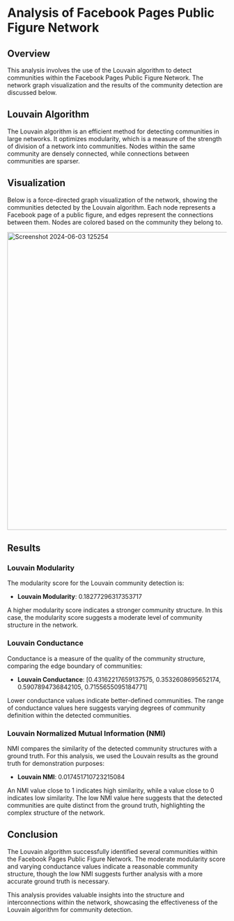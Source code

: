 # Analysis of Facebook Pages Public Figure Network

## Overview

This analysis involves the use of the Louvain algorithm to detect communities within the Facebook Pages Public Figure Network. The network graph visualization and the results of the community detection are discussed below.

## Louvain Algorithm

The Louvain algorithm is an efficient method for detecting communities in large networks. It optimizes modularity, which is a measure of the strength of division of a network into communities. Nodes within the same community are densely connected, while connections between communities are sparser.

## Visualization

Below is a force-directed graph visualization of the network, showing the communities detected by the Louvain algorithm. Each node represents a Facebook page of a public figure, and edges represent the connections between them. Nodes are colored based on the community they belong to.

<img width="682" alt="Screenshot 2024-06-03 125254" src="https://github.com/Gavrielsh/Community-Detection-in-Complex-Networks/assets/118755927/83f8d77d-5eb8-4586-a54e-49cb9eeadf7a">

## Results

### Louvain Modularity

The modularity score for the Louvain community detection is:
- **Louvain Modularity**: 0.18277296317353717

A higher modularity score indicates a stronger community structure. In this case, the modularity score suggests a moderate level of community structure in the network.

### Louvain Conductance

Conductance is a measure of the quality of the community structure, comparing the edge boundary of communities:
- **Louvain Conductance**: [0.43162217659137575, 0.3532608695652174, 0.5907894736842105, 0.7155655095184771]

Lower conductance values indicate better-defined communities. The range of conductance values here suggests varying degrees of community definition within the detected communities.

### Louvain Normalized Mutual Information (NMI)

NMI compares the similarity of the detected community structures with a ground truth. For this analysis, we used the Louvain results as the ground truth for demonstration purposes:
- **Louvain NMI**: 0.017451710723215084

An NMI value close to 1 indicates high similarity, while a value close to 0 indicates low similarity. The low NMI value here suggests that the detected communities are quite distinct from the ground truth, highlighting the complex structure of the network.

## Conclusion

The Louvain algorithm successfully identified several communities within the Facebook Pages Public Figure Network. The moderate modularity score and varying conductance values indicate a reasonable community structure, though the low NMI suggests further analysis with a more accurate ground truth is necessary.

This analysis provides valuable insights into the structure and interconnections within the network, showcasing the effectiveness of the Louvain algorithm for community detection.

